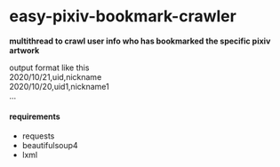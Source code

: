 # easy-pixiv-bookmark-crawler

**multithread to crawl user info who has bookmarked the specific pixiv artwork**


output format like this  
2020/10/21,uid,nickname  
2020/10/20,uid1,nickname1  
...  



#### requirements
* requests
* beautifulsoup4
* lxml
